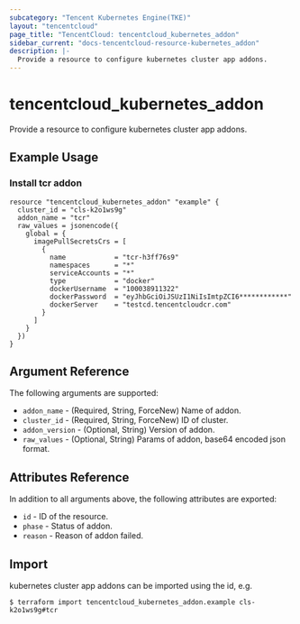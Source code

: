 ```yaml
---
subcategory: "Tencent Kubernetes Engine(TKE)"
layout: "tencentcloud"
page_title: "TencentCloud: tencentcloud_kubernetes_addon"
sidebar_current: "docs-tencentcloud-resource-kubernetes_addon"
description: |-
  Provide a resource to configure kubernetes cluster app addons.
---
```


# tencentcloud_kubernetes_addon

Provide a resource to configure kubernetes cluster app addons.

## Example Usage

### Install tcr addon

```hcl
resource "tencentcloud_kubernetes_addon" "example" {
  cluster_id = "cls-k2o1ws9g"
  addon_name = "tcr"
  raw_values = jsonencode({
    global = {
      imagePullSecretsCrs = [
        {
          name            = "tcr-h3ff76s9"
          namespaces      = "*"
          serviceAccounts = "*"
          type            = "docker"
          dockerUsername  = "100038911322"
          dockerPassword  = "eyJhbGciOiJSUzI1NiIsImtpZCI6************"
          dockerServer    = "testcd.tencentcloudcr.com"
        }
      ]
    }
  })
}
```

## Argument Reference

The following arguments are supported:

* `addon_name` - (Required, String, ForceNew) Name of addon.
* `cluster_id` - (Required, String, ForceNew) ID of cluster.
* `addon_version` - (Optional, String) Version of addon.
* `raw_values` - (Optional, String) Params of addon, base64 encoded json format.

## Attributes Reference

In addition to all arguments above, the following attributes are exported:

* `id` - ID of the resource.
* `phase` - Status of addon.
* `reason` - Reason of addon failed.


## Import

kubernetes cluster app addons can be imported using the id, e.g.
```
$ terraform import tencentcloud_kubernetes_addon.example cls-k2o1ws9g#tcr
```

